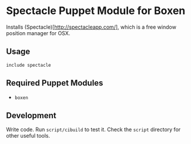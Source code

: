 # Spectacle Puppet Module for Boxen

Installs (Spectacle)[http://spectacleapp.com/], which is a free window position manager for OSX.

## Usage

```puppet
include spectacle
```

## Required Puppet Modules

* `boxen`

## Development

Write code. Run `script/cibuild` to test it. Check the `script`
directory for other useful tools.
